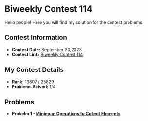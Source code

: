 # Biweekly Contest 114
Hello people! Here you will find my solution for the contest problems.

## Contest Information

- **Contest Date:** September 30,2023
- **Contest Link:** [Biweekly Contest 114](https://leetcode.com/contest/biweekly-contest-114/)

## My Contest Details

- **Rank:** 13807 / 25829
- **Problems Solved:** 1/4

## Problems


- **Probelm 1 - [Minimum Operations to Collect Elements](https://leetcode.com/contest/biweekly-contest-114/problems/minimum-operations-to-collect-elements/)**
  
  
